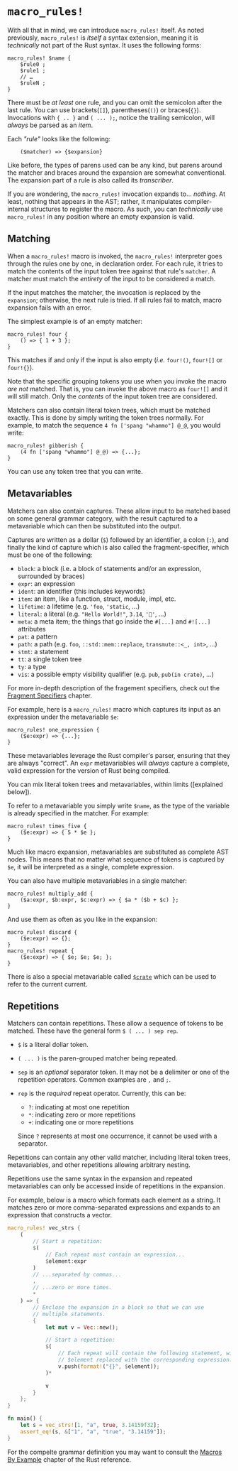 # `macro_rules!`

With all that in mind, we can introduce `macro_rules!` itself. As noted previously, `macro_rules!`
is *itself* a syntax extension, meaning it is *technically* not part of the Rust syntax. It uses the
following forms:

```rust,ignore
macro_rules! $name {
    $rule0 ;
    $rule1 ;
    // …
    $ruleN ;
}
```

There must be *at least* one rule, and you can omit the semicolon after the last rule. You can use
brackets(`[]`), parentheses(`()`) or braces(`{}`). Invocations with `{ .. }` and `( ... );`, notice
the trailing semicolon, will *always* be parsed as an *item*.

Each *"rule"* looks like the following:

```ignore
    ($matcher) => {$expansion}
```

Like before, the types of parens used can be any kind, but parens around the matcher and braces
around the expansion are somewhat conventional. The expansion part of a rule is also called its
*transcriber*.

If you are wondering, the `macro_rules!` invocation expands to... *nothing*.  At least, nothing that
appears in the AST; rather, it manipulates compiler-internal structures to register the macro. As
such, you can *technically* use `macro_rules!` in any position where an empty expansion is valid.

## Matching

When a `macro_rules!` macro is invoked, the `macro_rules!` interpreter goes through the rules one by
one, in declaration order. For each rule, it tries to match the contents of the input token tree
against that rule's `matcher`. A matcher must match the *entirety* of the input to be considered a
match.

If the input matches the matcher, the invocation is replaced by the `expansion`; otherwise, the next
rule is tried. If all rules fail to match, macro expansion fails with an error.

The simplest example is of an empty matcher:

```rust,ignore
macro_rules! four {
    () => { 1 + 3 };
}
```

This matches if and only if the input is also empty (*i.e.* `four!()`, `four![]` or `four!{}`).

Note that the specific grouping tokens you use when you invoke the macro *are not* matched. That is,
you can invoke the above macro as `four![]` and it will still match. Only the *contents* of the
input token tree are considered.

Matchers can also contain literal token trees, which must be matched exactly. This is done by simply
writing the token trees normally. For example, to match the sequence `4 fn ['spang "whammo"] @_@`,
you would write:

```rust,ignore
macro_rules! gibberish {
    (4 fn ['spang "whammo"] @_@) => {...};
}
```

You can use any token tree that you can write.

## Metavariables

Matchers can also contain captures. These allow input to be matched based on some general grammar
category, with the result captured to a metavariable which can then be substituted into the output.

Captures are written as a dollar (`$`) followed by an identifier, a colon (`:`), and finally the
kind of capture which is also called the fragment-specifier, which must be one of the following:

* `block`: a block (i.e. a block of statements and/or an expression, surrounded by braces)
* `expr`: an expression
* `ident`: an identifier (this includes keywords)
* `item`: an item, like a function, struct, module, impl, etc.
* `lifetime`: a lifetime (e.g. `'foo`, `'static`, ...)
* `literal`: a literal (e.g. `"Hello World!"`, `3.14`, `'🦀'`, ...)
* `meta`: a meta item; the things that go inside the `#[...]` and `#![...]` attributes
* `pat`: a pattern
* `path`: a path (e.g. `foo`, `::std::mem::replace`, `transmute::<_, int>`, …)
* `stmt`: a statement
* `tt`: a single token tree
* `ty`: a type
* `vis`: a possible empty visibility qualifier (e.g. `pub`, `pub(in crate)`, ...)

For more in-depth description of the fragement specifiers, check out the
[Fragment Specifiers](./minutiae/fragment-specifiers.md) chapter.

For example, here is a `macro_rules!` macro which captures its input as an expression under the
metavariable `$e`:

```rust,ignore
macro_rules! one_expression {
    ($e:expr) => {...};
}
```

These metavariables leverage the Rust compiler's parser, ensuring that they are always "correct". An
`expr` metavariables will *always* capture a complete, valid expression for the version of Rust being
compiled.

You can mix literal token trees and metavariables, within limits ([explained below]).

To refer to a metavariable you simply write `$name`, as the type of the variable is already
specified in the matcher. For example:

```rust,ignore
macro_rules! times_five {
    ($e:expr) => { 5 * $e };
}
```

Much like macro expansion, metavariables are substituted as complete AST nodes. This means that no
matter what sequence of tokens is captured by `$e`, it will be interpreted as a single, complete
expression.

You can also have multiple metavariables in a single matcher:

```rust,ignore
macro_rules! multiply_add {
    ($a:expr, $b:expr, $c:expr) => { $a * ($b + $c) };
}
```

And use them as often as you like in the expansion:

```rust,ignore
macro_rules! discard {
    ($e:expr) => {};
}
macro_rules! repeat {
    ($e:expr) => { $e; $e; $e; };
}
```

There is also a special metavariable called [`$crate`] which can be used to refer to the current
current.

[`$crate`]:./minutiae/hygiene.html#crate

## Repetitions

Matchers can contain repetitions. These allow a sequence of tokens to be matched. These have the
general form `$ ( ... ) sep rep`.

* `$` is a literal dollar token.
* `( ... )` is the paren-grouped matcher being repeated.
* `sep` is an *optional* separator token. It may not be a delimiter or one
    of the repetition operators. Common examples are `,` and `;`.
* `rep` is the *required* repeat operator. Currently, this can be:
    * `?`: indicating at most one repetition
    * `*`: indicating zero or more repetitions
    * `+`: indicating one or more repetitions

    Since `?` represents at most one occurrence, it cannot be used with a separator.

Repetitions can contain any other valid matcher, including literal token trees, metavariables, and other
repetitions allowing arbitrary nesting.

Repetitions use the same syntax in the expansion and repeated metavariables can only be accessed
inside of repetitions in the expansion.

For example, below is a macro which formats each element as a string. It matches zero or more
comma-separated expressions and expands to an expression that constructs a vector.

```rust
macro_rules! vec_strs {
    (
        // Start a repetition:
        $(
            // Each repeat must contain an expression...
            $element:expr
        )
        // ...separated by commas...
        ,
        // ...zero or more times.
        *
    ) => {
        // Enclose the expansion in a block so that we can use
        // multiple statements.
        {
            let mut v = Vec::new();

            // Start a repetition:
            $(
                // Each repeat will contain the following statement, with
                // $element replaced with the corresponding expression.
                v.push(format!("{}", $element));
            )*

            v
        }
    };
}

fn main() {
    let s = vec_strs![1, "a", true, 3.14159f32];
    assert_eq!(s, &["1", "a", "true", "3.14159"]);
}
```

For the compelte grammar definition you may want to consult the 
[Macros By Example](https://doc.rust-lang.org/reference/macros-by-example.html#macros-by-example)
chapter of the Rust reference.